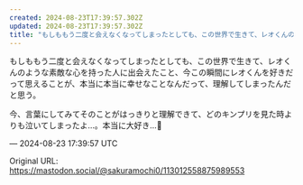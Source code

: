 ```yaml
---
created: 2024-08-23T17:39:57.302Z
updated: 2024-08-23T17:39:57.302Z
title: "もしももう二度と会えなくなってしまったとしても、この世界で生きて、レオくんのような素敵な心を持った人に出会えたこと、今この瞬間にレオくんを好きだって思えることが[...]"
---
```


<p>もしももう二度と会えなくなってしまったとしても、この世界で生きて、レオくんのような素敵な心を持った人に出会えたこと、今この瞬間にレオくんを好きだって思えることが、本当に本当に幸せなことなんだって、理解してしまったんだと思う。</p><p>今、言葉にしてみてそのことがはっきりと理解できて、どのキンプリを見た時よりも泣いてしまったよ…。本当に大好き…🩷</p>

&mdash; 2024-08-23 17:39:57 UTC

Original URL: https://mastodon.social/@sakuramochi0/113012558875989553
